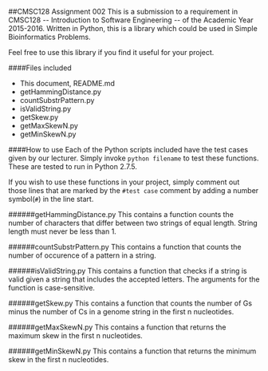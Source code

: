 ##CMSC128 Assignment 002
This is a submission to a requirement in CMSC128 -- Introduction to Software Engineering -- of the Academic Year 2015-2016. Written in Python, this is a library which could be used in Simple Bioinformatics Problems. 

Feel free to use this library if you find it useful for your project.

####Files included
* This document, README.md
* getHammingDistance.py
* countSubstrPattern.py
* isValidString.py
* getSkew.py
* getMaxSkewN.py
* getMinSkewN.py

####How to use
Each of the Python scripts included have the test cases given by our lecturer. Simply invoke `python filename` to test these functions. These are tested to run in Python 2.7.5.

If you wish to use these functions in your project, simply comment out those lines that are marked by the `#test case` comment by adding a number symbol(`#`) in the line start.

######getHammingDistance.py
This contains a function counts the number of characters that differ between two strings of equal length. String length must never be less than 1.

######countSubstrPattern.py
This contains a function that counts the number of occurence of a pattern in a string.

######isValidString.py
This contains a function that checks if a string is valid given a string that includes the accepted letters. The arguments for the function is case-sensitive.

######getSkew.py
This contains a function that counts the number of Gs minus the number of Cs in a genome string in the first n nucleotides.

######getMaxSkewN.py
This contains a function that returns the maximum skew in the first n nucleotides.

######getMinSkewN.py
This contains a function that returns the minimum skew in the first n nucleotides.
